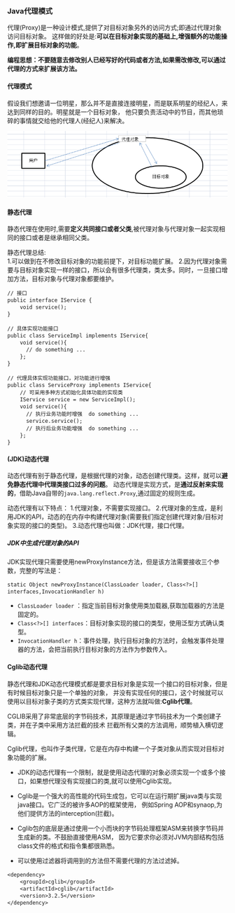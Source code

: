 ### Java代理模式   
代理(Proxy)是一种设计模式,提供了对目标对象另外的访问方式;即通过代理对象访问目标对象。
这样做的好处是:**可以在目标对象实现的基础上,增强额外的功能操作,即扩展目标对象的功能**。   

**编程思想：不要随意去修改别人已经写好的代码或者方法,如果需改修改,可以通过代理的方式来扩展该方法。**   

#### 代理模式  
假设我们想邀请一位明星，那么并不是直接连接明星，而是联系明星的经纪人，来达到同样的目的。明星就是一个目标对象，
他只要负责活动中的节目，而其他琐碎的事情就交给他的代理人(经纪人)来解决。     

![image](https://raw.githubusercontent.com/timebusker/java-synthesis/master/img/proxy/1.png?raw=true)

#### 静态代理  
静态代理在使用时,需要**定义共同接口或者父类**,被代理对象与代理对象一起实现相同的接口或者是继承相同父类。   

静态代理总结:   
1.可以做到在不修改目标对象的功能前提下，对目标功能扩展。
2.因为代理对象需要与目标对象实现一样的接口，所以会有很多代理类，类太多。同时，一旦接口增加方法，目标对象与代理对象都要维护。
     
```
// 接口
public interface IService {
    void service();
}

// 具体实现功能接口
public class ServiceImpl implements IService{
    void service(){
	  // do something ... 
	};
}

// 代理具体实现功能接口，对功能进行增强 
public class ServiceProxy implements IService{
    // 可采用多种方式初始化具体功能的实现类
    IService service = new ServiceImpl();
    void service(){
	  // 执行业务功能时增强  do something ...  
	  service.service();
	  // 执行后业务功能增强  do something ... 
	};
}
```

#### (JDK)动态代理    
动态代理有别于静态代理，是根据代理的对象，动态创建代理类。这样，就可以**避免静态代理中代理类接口过多的问题**。
动态代理是实现方式，是**通过反射来实现的**，借助Java自带的`java.lang.reflect.Proxy`,通过固定的规则生成。    

动态代理有以下特点：
  1.代理对象，不需要实现接口。
  2.代理对象的生成，是利用JDK的API，动态的在内存中构建代理对象(需要我们指定创建代理对象/目标对象实现的接口的类型)。
  3.动态代理也叫做：JDK代理，接口代理。

##### JDK中生成代理对象的API  
JDK实现代理只需要使用newProxyInstance方法，但是该方法需要接收三个参数，完整的写法是：   

```
static Object newProxyInstance(ClassLoader loader, Class<?>[] interfaces,InvocationHandler h)
```
- `ClassLoader loader` ：指定当前目标对象使用类加载器,获取加载器的方法是固定的。   
- `Class<?>[] interfaces`：目标对象实现的接口的类型，使用泛型方式确认类型。    
- `InvocationHandler h`：事件处理，执行目标对象的方法时，会触发事件处理器的方法，会把当前执行目标对象的方法作为参数传入。   


#### Cglib动态代理   
静态代理和JDK动态代理模式都是要求目标对象是实现一个接口的目标对象，但是有时候目标对象只是一个单独的对象，
并没有实现任何的接口，这个时候就可以使用以目标对象子类的方式类实现代理，这种方法就叫做:**Cglib代理**。     

CGLIB采用了非常底层的字节码技术，其原理是通过字节码技术为一个类创建子类，并在子类中采用方法拦截的技术
拦截所有父类的方法调用，顺势植入横切逻辑。    

Cglib代理，也叫作子类代理，它是在内存中构建一个子类对象从而实现对目标对象功能的扩展。  

- JDK的动态代理有一个限制，就是使用动态代理的对象必须实现一个或多个接口，如果想代理没有实现接口的类,就可以使用Cglib实现。   

- Cglib是一个强大的高性能的代码生成包，它可以在运行期扩展java类与实现java接口。它广泛的被许多AOP的框架使用，
  例如Spring AOP和synaop,为他们提供方法的interception(拦截)。
  
- Cglib包的底层是通过使用一个小而块的字节码处理框架ASM来转换字节码并生成新的类。不鼓励直接使用ASM，
  因为它要求你必须对JVM内部结构包括class文件的格式和指令集都很熟悉。   

- 可以使用过滤器将调用到的方法但不需要代理的方法过滤掉。

```
<dependency>
    <groupId>cglib</groupId>
    <artifactId>cglib</artifactId>
    <version>3.2.5</version>
</dependency>
```  